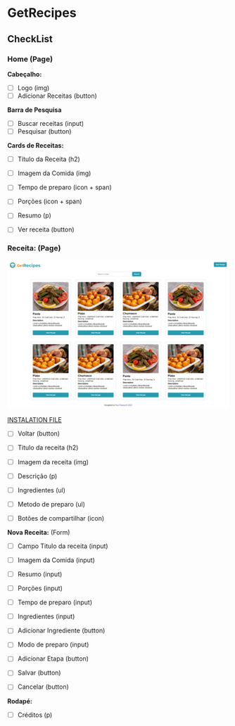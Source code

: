 # GetRecipes

## CheckList

### Home (Page)

<b>Cabeçalho:</b>
- [ ]  Logo (img)
- [ ]  Adicionar Receitas (button)

<b>Barra de Pesquisa</b>
- [ ] Buscar receitas (input)
- [ ] Pesquisar (button)

<b>Cards de Receitas:</b>
- [ ] Título da Receita (h2)	
- [ ] Imagem da Comida (img)
- [ ] Tempo de preparo (icon + span) 
- [ ] Porções (icon + span)
- [ ] Resumo (p)
- [ ] Ver receita (button)


### Receita: (Page)

<a href="https://get-recipes-eight.vercel.app/" target="_blank"><img src="./src/assets/images/print-get-recipes.png" alt="Recipes Page Preview"/></a>

[INSTALATION FILE](./INSTALATION.md)

- [ ] Voltar (button)
- [ ] Titulo da receita (h2)
- [ ] Imagem da receita (img)
- [ ] Descrição (p)
- [ ] Ingredientes (ul)
- [ ] Metodo de preparo (ul)
- [ ] Botões de compartilhar (icon)


<b>Nova Receita:</b> (Form)

- [ ] Campo Titulo da receita (input)
- [ ] Imagem da Comida (input)
- [ ] Resumo (input)
- [ ] Porções (input)
- [ ] Tempo de preparo (input)
- [ ] Ingredientes (input)
- [ ] Adicionar Ingrediente (button)
- [ ] Modo de preparo (input)
- [ ] Adicionar Etapa  (button)

- [ ] Salvar (button)
- [ ] Cancelar  (button)

<b>Rodapé:</b>
- [ ]  Créditos (p)